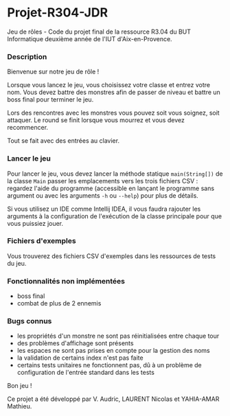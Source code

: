# Projet-R304-JDR
Jeu de rôles - Code du projet final de la ressource R3.04 du BUT Informatique deuxième année de l'IUT d'Aix-en-Provence.   

### Description

Bienvenue sur notre jeu de rôle !  

Lorsque vous lancez le jeu, vous choisissez votre classe et entrez votre nom. Vous devez battre des monstres afin de passer de niveau et battre un boss final pour terminer le jeu.  

Lors des rencontres avec les monstres vous pouvez soit vous soignez, soit attaquer. Le round se finit lorsque vous mourrez et vous devez recommencer.  

Tout se fait avec des entrées au clavier.  

### Lancer le jeu

Pour lancer le jeu, vous devez lancer la méthode statique `main(String[])` de la classe `Main` passer les emplacements vers les trois fichiers CSV : regardez l'aide du programme (accessible en lançant le programme sans argument ou avec les arguments `-h` ou `--help`) pour plus de détails.

Si vous utilisez un IDE comme Intellij IDEA, il vous faudra rajouter les arguments à la configuration de l'exécution de la classe principale pour que vous puissiez jouer.

### Fichiers d'exemples

Vous trouverez des fichiers CSV d'exemples dans les ressources de tests du jeu.

### Fonctionnalités non implémentées

- boss final
- combat de plus de 2 ennemis

### Bugs connus

- les propriétés d'un monstre ne sont pas réinitialisées entre chaque tour
- des problèmes d'affichage sont présents
- les espaces ne sont pas prises en compte pour la gestion des noms
- la validation de certains index n'est pas faite
- certains tests unitaires ne fonctionnent pas, dû à un problème de configuration de l'entrée standard dans les tests

Bon jeu !

Ce projet a été développé par V. Audric, LAURENT Nicolas et YAHIA-AMAR Mathieu.
